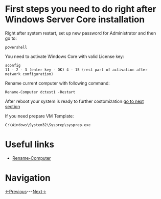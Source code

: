# First steps you need to do right after Windows Server Core installation

Right after system restart, set up new password for Administrator and then go to:
```
powershell
```
You need to activate Windows Core with valid License key:
```
sconfig
11 - 2 - 3 (enter key - OK) 4 - 15 (rest part of activation after network configuration)
```
Rename current computer with following command:
```
Rename-Computer dctest1 -Restart
```
After reboot your system is ready to further costomization
[go to next section](/2_networkConfiguration.md)

If you need prepare VM Template:
```
C:\Windows\System32\Sysprep\sysprep.exe
```

# Useful links

* [Rename-Computer][def]

[def]: https://learn.microsoft.com/ru-ru/powershell/module/microsoft.powershell.management/rename-computer

# Navigation
[<-Previous](/README.md)---[Next->](/2_networkConfiguration.md)